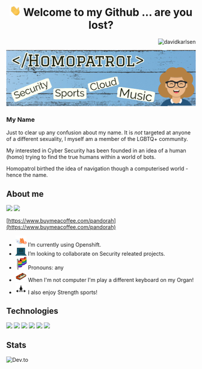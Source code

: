 # <h1 align="center"> <img src="https://raw.githubusercontent.com/Homopatrol/Homopatrol/master/gif/wave.gif" width="30px"> Welcome to my Github ... are you lost? </h1>

<p align="right"> <img src="https://komarev.com/ghpvc/?username=Homopatrol&label=Profile%20views&color=0e75b6&style=flat" alt="davidkarlsen" /> </p>

<!-- ![alt text](https://{insert your image URL} “add your alt text”)  ![alt text](https://{insert your image URL} “add your alt text”) -->


![Header](https://raw.githubusercontent.com/Homopatrol/Homopatrol/master/readme_header.png "Header")

### My Name

Just to clear up any confusion about my name. It is *not* targeted at anyone of a different sexuality, I myself am a member of the LGBTQ+ community.

My interested in Cyber Security has been founded in an idea of a human (homo) trying to find the true humans within a world of bots.

Homopatrol birthed the idea of navigation though a computerised world - hence the name.

## About me

<a href="https://www.instagram.com/Homopatrol"><img src="https://img.shields.io/badge/-Homopatrol-00008b?style=flat-square&logo=Instagram&logoColor=white"/></a>
<a href="http://linkedin.com/in/pandora-holladay-b01a241a9"><img src="https://img.shields.io/badge/-Pandora_Holladay-00008b?style=flat-square&logo=Linkedin&logoColor=white"/></a>

[https://www.buymeacoffee.com/pandorah](https://www.buymeacoffee.com/pandorah)

<!-- - <img src="https://raw.githubusercontent.com/Homopatrol/Homopatrol/master/gif/dmu.gif" width="30px"> I’m currently working towards a **BSc** in Cyber Security  -->
- <img src="https://raw.githubusercontent.com/Homopatrol/Homopatrol/master/gif/coding.gif" width="30px"> I’m currently using Openshift.
- <img src="https://raw.githubusercontent.com/Homopatrol/Homopatrol/master/gif/computer.gif" width="30px"> I’m looking to collaborate on Security releated projects.
- <img src="https://raw.githubusercontent.com/Homopatrol/Homopatrol/master/gif/flag.gif" width="30px"> Pronouns: any
- <img src="https://raw.githubusercontent.com/Homopatrol/Homopatrol/master/gif/keyboard.gif" width="30px"> When I'm not computer I'm play a different keyboard on my Organ! 
- <img src="https://raw.githubusercontent.com/Homopatrol/Homopatrol/master/gif/gym.gif" width="30px"> I also enjoy Strength sports!
                                        
<!-- ![Quote](https://github-readme-quotes.herokuapp.com/quote?quoteCategory=life&theme=tokyonight&animation=default&layout=samuel&font=default) -->
                                               
## Technologies

![](https://img.shields.io/badge/OS-Linux-informational?style=flat&logo=linux&logoColor=white&color=00008b)
![](https://img.shields.io/badge/Code-Python-informational?style=flat&logo=python&logoColor=white&color=00008b)
![](https://img.shields.io/badge/Shell-Bash-informational?style=flat&logo=gnu-bash&logoColor=white&color=00008b)
![](https://img.shields.io/badge/Tools-Docker-informational?style=flat&logo=docker&logoColor=white&color=00008b)
![](https://img.shields.io/badge/Tools-Kubernetes-informational?style=flat&logo=kubernetes&logoColor=white&color=00008b)
![](https://img.shields.io/badge/Tools-Red_Hat_OpenShift-informational?style=flat&logo=red-hat-open-shift&logoColor=white&color=00008b)
 
## Stats

![Dev.to](https://github-readme-stats.vercel.app/api?username=Homopatrol&show_icons=true&theme=tokyonight)

<!--
**Homopatrol/Homopatrol** is a ✨ _special_ ✨ repository because its `README.md` (this file) appears on your GitHub profile.

Here are some ideas to get you started:

- 🔭 I’m currently working on...
- 🌱 I’m currently learning about Openshift and Helm charts
- 👯 I’m looking to collaborate on ...
- 🤔 I’m looking for help with ...
- 💬 Ask me about ...
- 📫 How to reach me: PandoraH@protonmail.com
- 😄 Pronouns: any
- ⚡ Fun fact: ...
-->
